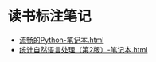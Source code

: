 # 读书标注笔记

- [流畅的Python-笔记本.html](http://htmlpreview.github.io/?https://github.com/dhcn/study/blob/master/readNotes/%E6%B5%81%E7%95%85%E7%9A%84Python-%E7%AC%94%E8%AE%B0%E6%9C%AC.html)
- [统计自然语言处理（第2版）-笔记本.html](http://htmlpreview.github.io/?https://github.com/dhcn/study/blob/master/readNotes/%E7%BB%9F%E8%AE%A1%E8%87%AA%E7%84%B6%E8%AF%AD%E8%A8%80%E5%A4%84%E7%90%86%EF%BC%88%E7%AC%AC2%E7%89%88%EF%BC%89%20(%E4%B8%AD%E6%96%87%E4%BF%A1%E6%81%AF%E5%A4%84%E7%90%86%E4%B8%9B%E4%B9%A6)-%E7%AC%94%E8%AE%B0%E6%9C%AC.html)
